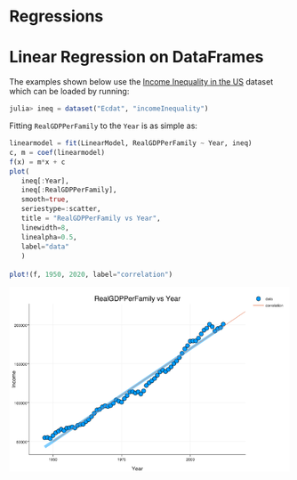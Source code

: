 # Regressions


# Linear Regression on DataFrames

The examples shown below use the [Income Inequality in the US](https://vincentarelbundock.github.io/Rdatasets/doc/Ecdat/incomeInequality.html) dataset which can be loaded by running:
```julia
julia> ineq = dataset("Ecdat", "incomeInequality")
```

Fitting `RealGDPPerFamily` to the `Year` is as simple as:

```julia
linearmodel = fit(LinearModel, RealGDPPerFamily ~ Year, ineq)
c, m = coef(linearmodel)
f(x) = m*x + c
plot(
   ineq[:Year],
   ineq[:RealGDPPerFamily],
   smooth=true,
   seriestype=:scatter,
   title = "RealGDPPerFamily vs Year",
   linewidth=8,
   linealpha=0.5,
   label="data"
   )

plot!(f, 1950, 2020, label="correlation")
```

![Real GDP per Family vs Year](https://raw.githubusercontent.com/pranavtbhat/JuliaCookbook/master/media/linear_regression_ineq.png)

